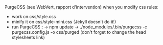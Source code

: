 PurgeCSS (see WebVert, rapport d'intervention)
when you modify css rules:
- work on css/style.css 
- minify it on css/style-mini.css (Jekyll doesn't do it!)
- run PurgeCSS : 
    -> npm update 
    -> ./node_modules/.bin/purgecss -c purgecss.config.js -o css/purged
(don't forget to change the head stylesheets link)